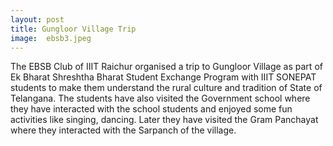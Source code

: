 ```yaml
---
layout: post
title: Gungloor Village Trip
image:	ebsb3.jpeg
---
```

The EBSB Club of IIIT Raichur organised a trip to Gungloor Village as part of Ek Bharat Shreshtha Bharat Student Exchange Program with IIIT SONEPAT students to make them understand the rural culture and tradition of State of Telangana. The students have also visited the Government school where they have interacted with the school students and enjoyed some fun activities like singing, dancing. Later they have visited the Gram Panchayat where they interacted with the Sarpanch of the village.
